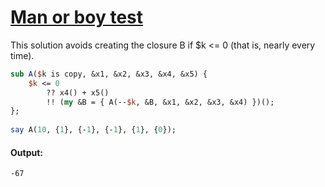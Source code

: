 [1]: http://rosettacode.org/wiki/Man_or_boy_test

# [Man or boy test][1]

This solution avoids creating the closure B if $k &lt;= 0 (that is, nearly every time).

```perl
sub A($k is copy, &x1, &x2, &x3, &x4, &x5) {
    $k <= 0
        ?? x4() + x5()
        !! (my &B = { A(--$k, &B, &x1, &x2, &x3, &x4) })();
};
 
say A(10, {1}, {-1}, {-1}, {1}, {0});
```

#### Output:
```
-67
```